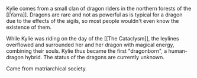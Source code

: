 Kylie comes from a small clan of dragon riders in the northern forests of the [[Yarra]]. Dragons are rare and not as powerful as is typical for a dragon due to the effects of the sigils, so most people wouldn't even know the existence of them.

While Kylie was riding on the day of the [[The Cataclysm]], the leylines overflowed and surrounded her and her dragon with magical energy, combining their souls. Kylie thus became the first "dragonborn", a human-dragon hybrid. The status of the dragons are currently unknown.

Came from matriarchical society. 